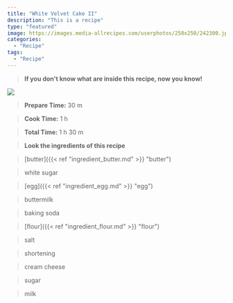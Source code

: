 ```yaml
---
title: "White Velvet Cake II"
description: "This is a recipe"
type: "featured"
image: https://images.media-allrecipes.com/userphotos/250x250/242300.jpg
categories: 
  - "Recipe"
tags: 
  - "Recipe"
---
```



>**If you don't know what are inside this recipe, now you know!**

![](../images/Recipes-Banner.jpg)
> **Prepare Time:** 30 m


> **Cook Time:** 1 h


> **Total Time:** 1 h 30 m

> **Look the ingredients of this recipe**

> [butter]({{< ref "ingredient_butter.md" >}} "butter")

> white sugar

> [egg]({{< ref "ingredient_egg.md" >}} "egg")

> buttermilk

> baking soda

> [flour]({{< ref "ingredient_flour.md" >}} "flour")

> salt

> shortening

> cream cheese

> sugar

> milk

